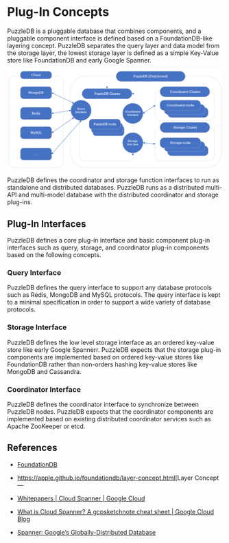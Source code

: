 # Plug-In Concepts

PuzzleDB is a pluggable database that combines components, and a pluggable component interface is defined based on a FoundationDB-like layering concept. PuzzleDB separates the query layer and data model from the storage layer, the lowest storage layer is defined as a simple Key-Value store like FoundationDB and early Google Spanner.

![architecture](img/architecture.png)

PuzzleDB defines the coordinator and storage function interfaces to run as standalone and distributed databases. PuzzleDB runs as a distributed multi-API and multi-model database with the distributed coordinator and storage plug-ins.

## Plug-In Interfaces

PuzzleDB defines a core plug-in interface and basic component plug-in interfaces such as query, storage, and coordinator plug-in components based on the following concepts.

### Query Interface

PuzzleDB defines the query interface to support any database protocols such as Redis, MongoDB and MySQL protocols. The query interface is kept to a minimal specification in order to support a wide variety of database protocols.

### Storage Interface

PuzzleDB defines the low level storage interface as an ordered key-value store like early Google Spannerr. PuzzleDB expects that the storage plug-in components are implemented based on ordered key-value stores like FoundationDB rather than non-orders hashing key-value stores like MongoDB and Cassandra.

### Coordinator Interface

PuzzleDB defines the coordinator interface to synchronize between PuzzleDB nodes. PuzzleDB expects that the coordinator components are implemented based on existing distributed coordinator services such as Apache ZooKeeper or etcd.

## References

-   [FoundationDB](https://www.foundationdb.org/)

-   <https://apple.github.io/foundationdb/layer-concept.html>\[Layer Concept —

-   [Whitepapers | Cloud Spanner | Google Cloud](https://cloud.google.com/spanner/docs/whitepapers)

-   [What is Cloud Spanner? A gcpsketchnote cheat sheet | Google Cloud Blog](https://cloud.google.com/blog/en/topics/developers-practitioners/what-cloud-spanner?hl=en)

-   [Spanner: Google’s Globally-Distributed Database](https://research.google/pubs/pub39966/)
